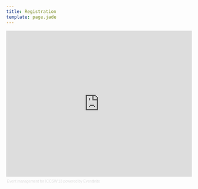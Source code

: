 ```yaml
---
title: Registration
template: page.jade
---
```


<div style="width:100%; text-align:left;" ><iframe  src="http://www.eventbrite.com/tickets-external?eid=4470258664&ref=etckt&v=2" frameborder="0" height="398" width="100%" vspace="0" hspace="0" marginheight="5" marginwidth="5" scrolling="auto" allowtransparency="true"></iframe><div style="font-family:Helvetica, Arial; font-size:10px; padding:5px 0 5px; margin:2px; width:100%; text-align:left;" ><a style="color:#ddd; text-decoration:none;" target="_blank" href="http://www.eventbrite.com/r/etckt">Event management</a><span style="color:#ddd;"> for </span><a style="color:#ddd; text-decoration:none;" target="_blank" href="https://iccsw13.eventbrite.com?ref=etckt">ICCSW'13</a> <span style="color:#ddd;">powered by</span> <a style="color:#ddd; text-decoration:none;" target="_blank" href="http://www.eventbrite.com?ref=etckt">Eventbrite</a></div></div>
